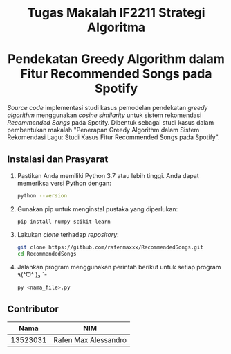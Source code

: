 <h1 align="center"> Tugas Makalah IF2211 Strategi Algoritma </h1>
<h1 align="center"> Pendekatan Greedy Algorithm dalam Fitur Recommended Songs pada Spotify </h1>

_Source code_ implementasi studi kasus pemodelan pendekatan _greedy algorithm_ menggunakan _cosine similarity_ untuk sistem rekomendasi _Recommended Songs_ pada Spotify. Dibentuk sebagai studi kasus dalam pembentukan makalah "Penerapan Greedy Algorithm dalam Sistem Rekomendasi Lagu: Studi Kasus Fitur Recommended Songs pada Spotify".

## Instalasi dan Prasyarat
1. Pastikan Anda memiliki Python 3.7 atau lebih tinggi. Anda dapat memeriksa versi Python dengan:  
    ```bash
   python --version
   ```
2. Gunakan pip untuk menginstal pustaka yang diperlukan:
   ```
   pip install numpy scikit-learn
   ```
3. Lakukan _clone_ terhadap _repository_:
   ```bash
   git clone https://github.com/rafenmaxxx/RecommendedSongs.git
   cd RecommendedSongs
   ```
4. Jalankan program menggunakan perintah berikut untuk setiap program ٩(^ᗜ^ )و ´-
   ```bash
   py <nama_file>.py
   ```

## Contributor
| Nama | NIM |
|------|-----|
| 13523031 | Rafen Max Alessandro |
